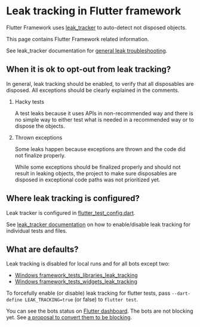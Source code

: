 # Leak tracking in Flutter framework

Flutter Framework uses [leak_tracker](https://github.com/dart-lang/leak_tracker/blob/main/doc/leak_tracking/OVERVIEW.md) to auto-detect not disposed objects.

This page contains Flutter Framework related information.

See leak_tracker documentation for
[general leak troubleshooting](https://github.com/dart-lang/leak_tracker/blob/main/doc/leak_tracking/TROUBLESHOOT.md).

## When it is ok to opt-out from leak tracking?

In general, leak tracking should be enabled, to verify that all
disposables are disposed.
All exceptions should be clearly explained in the comments.

1. Hacky tests

    A test leaks because it uses APIs in non-recommended way
    and there is no simple way to either test what is needed
    in a recommended way or to dispose the objects.

2. Thrown exceptions

    Some leaks happen because exceptions are thrown and
    the code did not finalize properly.

    While some exceptions should be finalized properly
    and should not result in leaking objects,
    the project to make sure disposables are disposed
    in exceptional code paths was not prioritized yet.

## Where leak tracking is configured?

Leak tracker is configured in [flutter_test_config.dart](https://github.com/flutter/flutter/blob/9441f8f6c806fb0a3b7d058a40b5e59c373e6055/packages/flutter/test/flutter_test_config.dart#L45).

See [leak_tracker documentation](https://github.com/dart-lang/leak_tracker/blob/main/doc/leak_tracking/TROUBLESHOOT.md)
on how to enable/disable leak tracking for individual tests and files.

## What are defaults?

Leak tracking is disabled for local runs and for all bots except two:

- [Windows framework_tests_libraries_leak_tracking](https://github.com/flutter/flutter/blob/9441f8f6c806fb0a3b7d058a40b5e59c373e6055/.ci.yaml#L5553)
- [Windows framework_tests_widgets_leak_tracking](https://github.com/flutter/flutter/blob/9441f8f6c806fb0a3b7d058a40b5e59c373e6055/.ci.yaml#L5640C11-L5640C56)

To forcefully enable (or disable) leak tracking for flutter tests, pass
`--dart-define LEAK_TRACKING=true` (or false) to `flutter test`.

You can see the bots status on [Flutter dashboard](https://flutter-dashboard.appspot.com/#/build).
The bots are not blocking yet.
See [a proposal to convert them to be blocking](http://flutter.dev/go/leak-tracker-make-bots-blocking).
